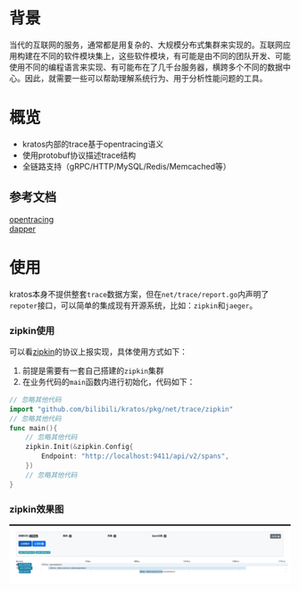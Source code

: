 # 背景

当代的互联网的服务，通常都是用复杂的、大规模分布式集群来实现的。互联网应用构建在不同的软件模块集上，这些软件模块，有可能是由不同的团队开发、可能使用不同的编程语言来实现、有可能布在了几千台服务器，横跨多个不同的数据中心。因此，就需要一些可以帮助理解系统行为、用于分析性能问题的工具。

# 概览

* kratos内部的trace基于opentracing语义
* 使用protobuf协议描述trace结构
* 全链路支持（gRPC/HTTP/MySQL/Redis/Memcached等）
 
## 参考文档

[opentracing](https://github.com/opentracing-contrib/opentracing-specification-zh/blob/master/specification.md)  
[dapper](https://bigbully.github.io/Dapper-translation/)

# 使用

kratos本身不提供整套`trace`数据方案，但在`net/trace/report.go`内声明了`repoter`接口，可以简单的集成现有开源系统，比如：`zipkin`和`jaeger`。

### zipkin使用

可以看[zipkin](https://github.com/bilibili/kratos/tree/master/pkg/net/trace/zipkin)的协议上报实现，具体使用方式如下：

1. 前提是需要有一套自己搭建的`zipkin`集群
2. 在业务代码的`main`函数内进行初始化，代码如下：

```go
// 忽略其他代码
import "github.com/bilibili/kratos/pkg/net/trace/zipkin"
// 忽略其他代码
func main(){
    // 忽略其他代码
    zipkin.Init(&zipkin.Config{
        Endpoint: "http://localhost:9411/api/v2/spans",
    })
    // 忽略其他代码
}
```

### zipkin效果图

![zipkin](../img/zipkin.jpg)
